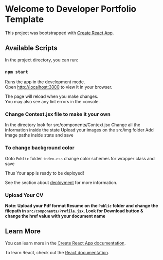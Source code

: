 # Welcome to Developer Portfolio Template

This project was bootstrapped with [Create React App](https://github.com/facebook/create-react-app).

## Available Scripts

In the project directory, you can run:

### `npm start`

Runs the app in the development mode.\
Open [http://localhost:3000](http://localhost:3000) to view it in your browser.

The page will reload when you make changes.\
You may also see any lint errors in the console.

### Change Context.jsx file to make it your own

In the directory look for src/components/Context.jsx
Change all the information inside the state
Upload your images on the src/img folder
Add Image paths inside state and save

### To change background color

Goto `Public` folder `index.css` change color schemes for wrapper class and save

Thus
Your app is ready to be deployed!

See the section about [deployment](https://facebook.github.io/create-react-app/docs/deployment) for more information.

### Upload Your CV

**Note: Upload your Pdf format Resume on the `Public` folder and change the filepath in `src/components/Profile.jsx`. Look for Download button & change the href value with your document name**



## Learn More

You can learn more in the [Create React App documentation](https://facebook.github.io/create-react-app/docs/getting-started).

To learn React, check out the [React documentation](https://reactjs.org/).

